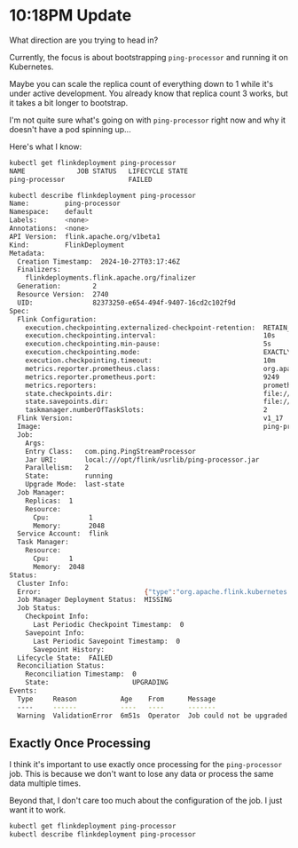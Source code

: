# 10:18PM Update

What direction are you trying to head in?

Currently, the focus is about bootstrapping `ping-processor` and running it on Kubernetes.

Maybe you can scale the replica count of everything down to 1 while it's under active development. You already know that replica count 3 works, but it takes a bit longer to bootstrap.

I'm not quite sure what's going on with `ping-processor` right now and why it doesn't have a pod spinning up...

Here's what I know:

```bash
kubectl get flinkdeployment ping-processor
NAME             JOB STATUS   LIFECYCLE STATE
ping-processor                FAILED

kubectl describe flinkdeployment ping-processor
Name:         ping-processor
Namespace:    default
Labels:       <none>
Annotations:  <none>
API Version:  flink.apache.org/v1beta1
Kind:         FlinkDeployment
Metadata:
  Creation Timestamp:  2024-10-27T03:17:46Z
  Finalizers:
    flinkdeployments.flink.apache.org/finalizer
  Generation:        2
  Resource Version:  2740
  UID:               82373250-e654-494f-9407-16cd2c102f9d
Spec:
  Flink Configuration:
    execution.checkpointing.externalized-checkpoint-retention:  RETAIN_ON_CANCELLATION
    execution.checkpointing.interval:                           10s
    execution.checkpointing.min-pause:                          5s
    execution.checkpointing.mode:                               EXACTLY_ONCE
    execution.checkpointing.timeout:                            10m
    metrics.reporter.prometheus.class:                          org.apache.flink.metrics.prometheus.PrometheusReporter
    metrics.reporter.prometheus.port:                           9249
    metrics.reporters:                                          prometheus
    state.checkpoints.dir:                                      file:///opt/flink/data/checkpoints
    state.savepoints.dir:                                       file:///opt/flink/data/savepoints
    taskmanager.numberOfTaskSlots:                              2
  Flink Version:                                                v1_17
  Image:                                                        ping-processor
  Job:
    Args:
    Entry Class:   com.ping.PingStreamProcessor
    Jar URI:       local:///opt/flink/usrlib/ping-processor.jar
    Parallelism:   2
    State:         running
    Upgrade Mode:  last-state
  Job Manager:
    Replicas:  1
    Resource:
      Cpu:          1
      Memory:       2048
  Service Account:  flink
  Task Manager:
    Resource:
      Cpu:     1
      Memory:  2048
Status:
  Cluster Info:
  Error:                          {"type":"org.apache.flink.kubernetes.operator.exception.ValidationException","message":"Job could not be upgraded with last-state while HA disabled","additionalMetadata":{},"throwableList":[]}
  Job Manager Deployment Status:  MISSING
  Job Status:
    Checkpoint Info:
      Last Periodic Checkpoint Timestamp:  0
    Savepoint Info:
      Last Periodic Savepoint Timestamp:  0
      Savepoint History:
  Lifecycle State:  FAILED
  Reconciliation Status:
    Reconciliation Timestamp:  0
    State:                     UPGRADING
Events:
  Type     Reason           Age    From      Message
  ----     ------           ----   ----      -------
  Warning  ValidationError  6m51s  Operator  Job could not be upgraded with last-state while HA disabled
```

## Exactly Once Processing

I think it's important to use exactly once processing for the `ping-processor` job. This is because we don't want to lose any data or process the same data multiple times.

Beyond that, I don't care too much about the configuration of the job. I just want it to work.

```bash
kubectl get flinkdeployment ping-processor
kubectl describe flinkdeployment ping-processor
```
